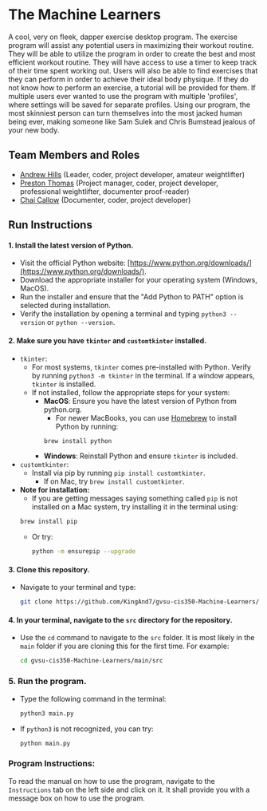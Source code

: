 # The Machine Learners

A cool, very on fleek, dapper exercise desktop program. The exercise program will assist any potential users in maximizing their workout routine. They will be able to utilize the program in order to create the best and most efficient workout routine. They will have access to use a timer to keep track of their time spent working out. Users will also be able to find exercises that they can perform in order to achieve their ideal body physique. If they do not know how to perform an exercise, a tutorial will be provided for them. If multiple users ever wanted to use the program with multiple 'profiles', where settings will be saved for separate profiles. Using our program, the most skinniest person can turn themselves into the most jacked human being ever, making someone like Sam Sulek and Chris Bumstead jealous of your new body.

## Team Members and Roles

* [Andrew Hills](https://github.com/KingAnd7/CIS350-HW2-Hills) (Leader, coder, project developer, amateur weightlifter)
* [Preston Thomas](https://github.com/preston-thomas/CIS350-HW2-Thomas) (Project manager, coder, project developer, professional weightlifter, documenter proof-reader)
* [Chai Callow](https://github.com/callchai/CIS350-HW2-Callow) (Documenter, coder, project developer)

## Run Instructions

#### 1. Install the latest version of Python.
   - Visit the official Python website: [https://www.python.org/downloads/](https://www.python.org/downloads/).
   - Download the appropriate installer for your operating system (Windows, MacOS).
   - Run the installer and ensure that the "Add Python to PATH" option is selected during installation.
   - Verify the installation by opening a terminal and typing `python3 --version` or `python --version`.

#### 2. Make sure you have `tkinter` and `customtkinter` installed.
   - `tkinter`:
     - For most systems, `tkinter` comes pre-installed with Python. Verify by running `python3 -m tkinter` in the terminal. If a window appears, `tkinter` is installed.
     - If not installed, follow the appropriate steps for your system:
       - **MacOS**: Ensure you have the latest version of Python from python.org.
         - For newer MacBooks, you can use [Homebrew](https://brew.sh/) to install Python by running:
         ```bash
         brew install python
         ```
       - **Windows**: Reinstall Python and ensure `tkinter` is included.
   - `customtkinter`:
     - Install via pip by running `pip install customtkinter`.
       - If on Mac, try `brew install customtkinter`.
   - **Note for installation:**
     - If you are getting messages saying something called `pip` is not installed on a Mac system, try installing it in the terminal using:
      ```bash
      brew install pip
      ```
      - Or try:
        ```bash
        python -m ensurepip --upgrade
        ```

#### 3. Clone this repository.
   - Navigate to your terminal and type:
     ```bash
     git clone https://github.com/KingAnd7/gvsu-cis350-Machine-Learners/tree/main
     ```

#### 4. In your terminal, navigate to the `src` directory for the repository.
   - Use the `cd` command to navigate to the `src` folder. It is most likely in the `main` folder if you are cloning this for the first time. For example:
     ```bash
     cd gvsu-cis350-Machine-Learners/main/src
     ```

### 5. Run the program.
   - Type the following command in the terminal:
     ```bash
     python3 main.py
     ```
   - If `python3` is not recognized, you can try:
     ```bash
     python main.py
     ```

### Program Instructions:
To read the manual on how to use the program, navigate to the `Instructions` tab on the left side and click on it. It shall provide you with a message box on how to use the program.

